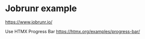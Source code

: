 # Jobrunr example

https://www.jobrunr.io/

Use HTMX Progress Bar https://htmx.org/examples/progress-bar/
